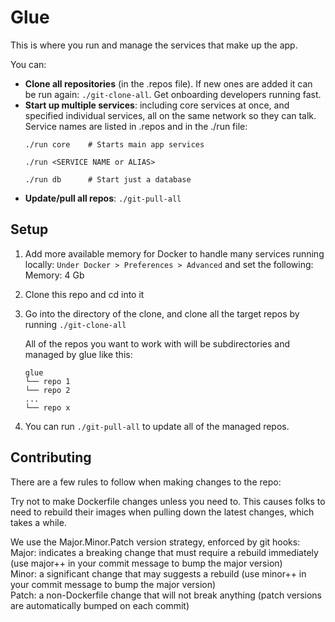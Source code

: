 # Glue

This is where you run and manage the services that make up the app. 

You can:

* **Clone all repositories** (in the .repos file). If new ones are added it can be run again: `./git-clone-all`. Get onboarding developers running fast.
* **Start up multiple services**: including core services at once, and specified individual services, all on the same network so they can talk. Service names are listed in .repos and in the ./run file:
    ```
    ./run core    # Starts main app services

    ./run <SERVICE NAME or ALIAS>

    ./run db      # Start just a database
    ```
* **Update/pull all repos**: `./git-pull-all`
    
## Setup

1. Add more available memory for Docker to handle many services running locally: `Under Docker > Preferences > Advanced` and set the following: 
Memory: 4 Gb

1. Clone this repo and cd into it

1. Go into the directory of the clone, and clone all the target repos by running `./git-clone-all`

    All of the repos you want to work with will be subdirectories and managed by glue like this:

    ```
    glue
    └── repo 1
    └── repo 2
    ...
    └── repo x
    ```

1. You can run `./git-pull-all` to update all of the managed repos.

## Contributing

There are a few rules to follow when making changes to the repo:

Try not to make Dockerfile changes unless you need to. This causes folks to need to rebuild their images when pulling down the latest changes, which takes a while.

We use the Major.Minor.Patch version strategy, enforced by git hooks:  
Major: indicates a breaking change that must require a rebuild immediately (use major++ in your commit message to bump the major version)  
Minor: a significant change that may suggests a rebuild (use minor++ in your commit message to bump the major version)  
Patch: a non-Dockerfile change that will not break anything (patch versions are automatically bumped on each commit)
